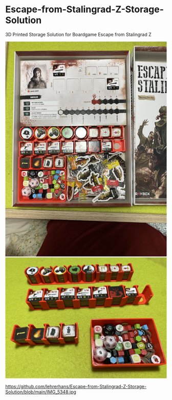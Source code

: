 # Escape-from-Stalingrad-Z-Storage-Solution
3D Printed Storage Solution for Boardgame Escape from Stalingrad Z

<img src="IMG_5337.JPG" width="600px" />



<img src="IMG_5349.jpg" width="600px" />

https://github.com/lehrerhans/Escape-from-Stalingrad-Z-Storage-Solution/blob/main/IMG_5348.jpg

